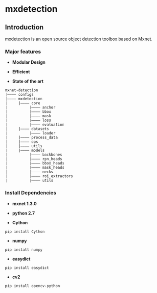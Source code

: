 # mxdetection


## Introduction

mxdetection is an open source object detection toolbox based on Mxnet.



### Major features


- **Modular Design**


- **Efficient**

- **State of the art**



```
mxnet-detection
|———— configs
|———— mxdetection
|     |———— core
|          |———— anchor
|          |———— bbox
|          |———— mask
|          |———— loss
|          |———— evaluation
|     |———— datasets
|          |———— loader
|     |———— process_data
|     |———— ops
|     |———— utils
|     |———— models
|          |———— backbones
|          |———— rpn_heads
|          |———— bbox_heads
|          |———— mask_heads
|          |———— necks
|          |———— roi_extractors
|          |———— utils
```
### Install Dependencies

- **mxnet 1.3.0**

- **python 2.7**

- **Cython**
```
pip install Cython
```
- **numpy**
```
pip install numpy
```
- **easydict**
```
pip install easydict
```
- **cv2**
```
pip install opencv-python
```
